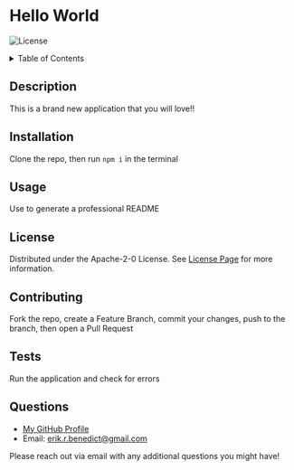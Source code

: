 # Hello World

  ![License](https://img.shields.io/static/v1?label=LICENSE&message=Apache-2-0&color=brightgreen)

  <details>
  <summary>Table of Contents</summary>
  <ol>
    <li><a href="#description">Description</a></li>
    <li><a href="#installation">Installation</a></li>
    <li><a href="#usage">Usage</a></li>
    <li><a href="#license">License</a></li>
    <li><a href="#contributing">Contributing</a></li>
    <li><a href="#tests">Tests</a></li>
    <li><a href="#questions">Questions</a></li>
  </ol>
</details>


## Description
This is a brand new application that you will love!!

## Installation
Clone the repo, then run ``` npm i ``` in the terminal

## Usage
Use to generate a professional README

## License
Distributed under the Apache-2-0 License. See [License Page](https://opensource.org/license/apache-2-0) for more information.

## Contributing
Fork the repo, create a Feature Branch, commit your changes, push to the branch, then open a Pull Request

## Tests
Run the application and check for errors

## Questions
- [My GitHub Profile](https://github.com/erikbenedict)
- Email: erik.r.benedict@gmail.com

Please reach out via email with any additional questions you might have!
